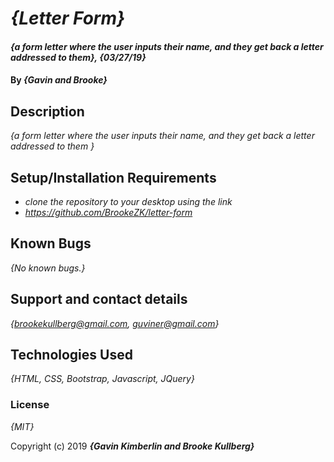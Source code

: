 # _{Letter Form}_

#### _{a form letter where the user inputs their name, and they get back a letter addressed to them}, {03/27/19}_

#### By _**{Gavin and Brooke}**_

## Description

_{a form letter where the user inputs their name, and they get back a letter addressed to them }_

## Setup/Installation Requirements

* _clone the repository to your desktop using the link_
* _https://github.com/BrookeZK/letter-form_

## Known Bugs

_{No known bugs.}_

## Support and contact details

_{brookekullberg@gmail.com, guviner@gmail.com}_

## Technologies Used

_{HTML, CSS, Bootstrap, Javascript, JQuery}_

### License

*{MIT}*

Copyright (c) 2019 **_{Gavin Kimberlin and Brooke Kullberg}_**
